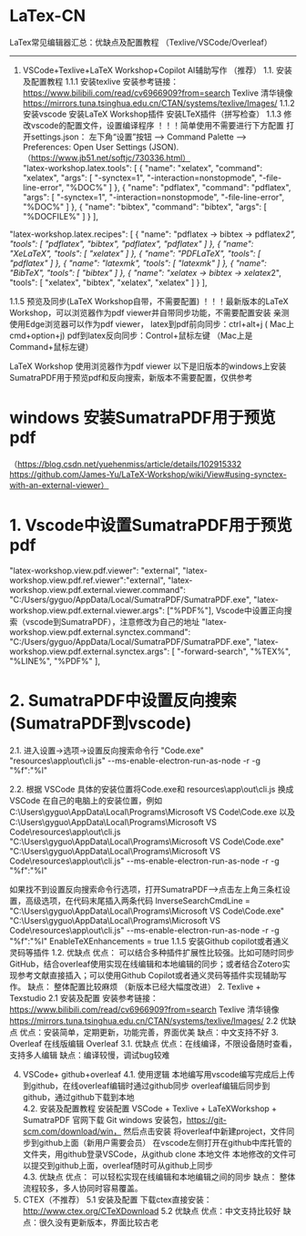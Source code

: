 # LaTex-CN
LaTex常见编辑器汇总：优缺点及配置教程 （Texlive/VSCode/Overleaf）

---

1. VSCode+Texlive+LaTeX Workshop+Copilot AI辅助写作 （推荐）
1.1. 安装及配置教程
1.1.1 安装texlive
安装参考链接： https://www.bilibili.com/read/cv6966909?from=search
Texlive 清华镜像 https://mirrors.tuna.tsinghua.edu.cn/CTAN/systems/texlive/Images/
1.1.2 安装vscode
安装LaTeX Workshop插件 
安装LTeX插件（拼写检查）
1.1.3 修改vscode的配置文件，设置编译程序
！！！简单使用不需要进行下方配置
打开settings.json： 左下角“设置”按钮 --> Command Palette --> Preferences: Open User Settings (JSON). （https://www.jb51.net/softjc/730336.html）  
"latex-workshop.latex.tools": [
     {
         "name": "xelatex",
         "command": "xelatex",
         "args": [
           "-synctex=1",
           "-interaction=nonstopmode",
           "-file-line-error",
           "%DOC%"
         ]
     },
     {
         "name": "pdflatex",
         "command": "pdflatex",
         "args": [
           "-synctex=1",
           "-interaction=nonstopmode",
           "-file-line-error",
           "%DOC%"
         ]
     },
     {
         "name": "bibtex",
         "command": "bibtex",
         "args": [
           "%DOCFILE%"
         ]
     }
 ],

 "latex-workshop.latex.recipes": [
   {
     "name": "pdflatex -> bibtex -> pdflatex*2",
     "tools": [
       "pdflatex",
       "bibtex",
       "pdflatex",
       "pdflatex"
     ]
   },
     {
       "name": "XeLaTeX",
       "tools": [
         "xelatex"
       ]
     },
     {
       "name": "PDFLaTeX",
       "tools": [
         "pdflatex"
       ]
     }, 
     {
       "name": "latexmk",
       "tools": [
         "latexmk"
       ]
     },
     {
       "name": "BibTeX",
       "tools": [
         "bibtex"
       ]
     },
     {
       "name": "xelatex -> bibtex -> xelatex*2",
       "tools": [
         "xelatex",
         "bibtex",
         "xelatex",
         "xelatex"
       ]
     }
 ],
 
1.1.5 预览及同步(LaTeX Workshop自带，不需要配置)
！！！最新版本的LaTeX Workshop，可以浏览器作为pdf viewer并自带同步功能，不需要配置安装
亲测使用Edge浏览器可以作为pdf viewer，
latex到pdf前向同步：ctrl+alt+j ( Mac上cmd+option+j)
pdf到latex反向同步：Control+鼠标左键 （Mac上是Command+鼠标左键）

LaTeX Workshop 使用浏览器作为pdf viewer
以下是旧版本的windows上安装SumatraPDF用于预览pdf和反向搜索，新版本不需要配置，仅供参考
# windows 安装SumatraPDF用于预览pdf
（https://blog.csdn.net/yuehenmiss/article/details/102915332
https://github.com/James-Yu/LaTeX-Workshop/wiki/View#using-synctex-with-an-external-viewer）
 
# 1. Vscode中设置SumatraPDF用于预览pdf
"latex-workshop.view.pdf.viewer": "external",
"latex-workshop.view.pdf.ref.viewer":"external",
"latex-workshop.view.pdf.external.viewer.command": "C:/Users/gyguo/AppData/Local/SumatraPDF/SumatraPDF.exe",
"latex-workshop.view.pdf.external.viewer.args": ["%PDF%"],
Vscode中设置正向搜索（vscode到SumatraPDF），注意修改为自己的地址
"latex-workshop.view.pdf.external.synctex.command": "C:/Users/gyguo/AppData/Local/SumatraPDF/SumatraPDF.exe",
"latex-workshop.view.pdf.external.synctex.args": [
 "-forward-search",
 "%TEX%",
 "%LINE%",
 "%PDF%"
 ],

# 2. SumatraPDF中设置反向搜索(SumatraPDF到vscode) 
2.1. 进入设置->选项->设置反向搜索命令行
"Code.exe" "resources\app\out\cli.js" --ms-enable-electron-run-as-node -r -g "%f":"%l"

2.2. 根据 VSCode 具体的安装位置将Code.exe和 resources\app\out\cli.js 换成 VSCode 在自己的电脑上的安装位置，例如 C:\Users\gyguo\AppData\Local\Programs\Microsoft VS Code\Code.exe 以及 C:\Users\gyguo\AppData\Local\Programs\Microsoft VS Code\resources\app\out\cli.js 
"C:\Users\gyguo\AppData\Local\Programs\Microsoft VS Code\Code.exe" "C:\Users\gyguo\AppData\Local\Programs\Microsoft VS Code\resources\app\out\cli.js" --ms-enable-electron-run-as-node -r -g "%f":"%l"

如果找不到设置反向搜索命令行选项，打开SumatraPDF-->点击左上角三条杠设置，高级选项，在代码末尾插入两条代码
InverseSearchCmdLine = "C:\Users\gyguo\AppData\Local\Programs\Microsoft VS Code\Code.exe" "C:\Users\gyguo\AppData\Local\Programs\Microsoft VS Code\resources\app\out\cli.js" --ms-enable-electron-run-as-node -r -g "%f":"%l"
EnableTeXEnhancements = true
1.1.5 安装Github copilot或者通义灵码等插件 
1.2. 优缺点
优点： 可以结合多种插件扩展性比较强。比如可随时同步GitHub，结合overleaf使用实现在线编辑和本地编辑的同步；或者结合Zotero实现参考文献直接插入；可以使用Github Copilot或者通义灵码等插件实现辅助写作。
缺点： 整体配置比较麻烦 （新版本已经大幅度改进）
2. Texlive + Texstudio
2.1 安装及配置
安装参考链接： https://www.bilibili.com/read/cv6966909?from=search
Texlive 清华镜像 https://mirrors.tuna.tsinghua.edu.cn/CTAN/systems/texlive/Images/
2.2 优缺点
优点：安装简单，定期更新，功能完善，界面优美
缺点：中文支持不好
3. Overleaf 在线版编辑
Overleaf
3.1. 优缺点
优点：在线编译，不限设备随时查看，支持多人编辑
缺点：编译较慢，调试bug较难


4. VSCode+ github+overleaf 
4.1. 使用逻辑 
本地编写用vscode编写完成后上传到github，在线overleaf编辑时通过github同步
overleaf编辑后同步到github，通过github下载到本地  
4.2. 安装及配置教程
 安装配置  VSCode + Texlive + LaTeXWorkshop + SumatraPDF
官网下载 Git windows 安装包，https://git-scm.com/download/win， 然后点击安装
将overleaf中新建project，文件同步到github上面（新用户需要会员）
在vscode左侧打开在github中库托管的文件夹，用github登录VSCode，从github clone 本地文件
本地修改的文件可以提交到github上面，overleaf随时可从github上同步  
4.3. 优缺点 
优点： 可以轻松实现在线编辑和本地编辑之间的同步
缺点： 整体流程较多，多人协同时容易覆盖。
5. CTEX（不推荐）
5.1 安装及配置
下载ctex直接安装： http://www.ctex.org/CTeXDownload
5.2 优缺点
优点：中文支持比较好
缺点：很久没有更新版本，界面比较古老


